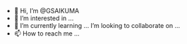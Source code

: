 - 👋 Hi, I’m @GSAIKUMA
- 👀 I’m interested in ...
- 🌱 I’m currently learning ...
   I’m looking to collaborate on ...
- 📫 How to reach me ...

<!---
GSAIKUMA/GSAIKUMA is a ✨ special ✨ repository because its `README.md` (this file) appears on your GitHub profile.
You can click the Preview link to take a look at your changes.
--->
